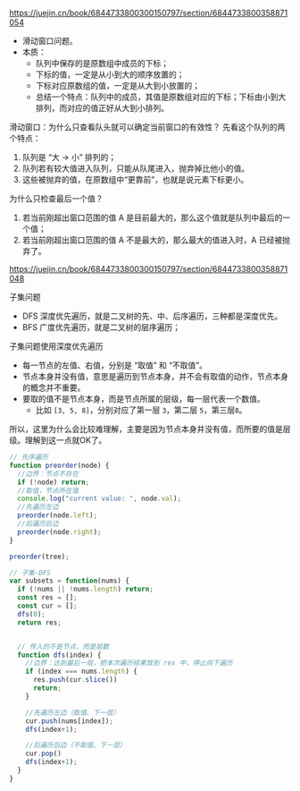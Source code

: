 https://juejin.cn/book/6844733800300150797/section/6844733800358871054

- 滑动窗口问题。
- 本质：
  - 队列中保存的是原数组中成员的下标；
  - 下标的值，一定是从小到大的顺序放置的；
  - 下标对应原数组的值，一定是从大到小放置的；
  - 总结一个特点：队列中的成员，其值是原数组对应的下标；下标由小到大排列，而对应的值正好从大到小排列。

滑动窗口：为什么只查看队头就可以确定当前窗口的有效性？
先看这个队列的两个特点：

1. 队列是 “大 -> 小” 排列的；
2. 队列若有较大值进入队列，只能从队尾进入，抛弃掉比他小的值。
3. 这些被抛弃的值，在原数组中“更靠前”，也就是说元素下标更小。

为什么只检查最后一个值？

1. 若当前刚超出窗口范围的值 A 是目前最大的，那么这个值就是队列中最后的一个值；
2. 若当前刚超出窗口范围的值 A 不是最大的，那么最大的值进入时，A 已经被抛弃了。



https://juejin.cn/book/6844733800300150797/section/6844733800358871048

子集问题

- DFS 深度优先遍历，就是二叉树的先、中、后序遍历，三种都是深度优先。
- BFS 广度优先遍历，就是二叉树的层序遍历；

子集问题使用深度优先遍历

- 每一节点的左值、右值，分别是 “取值” 和 “不取值”。
- 节点本身并没有值，意思是遍历到节点本身，并不会有取值的动作，节点本身的概念并不重要。
- 要取的值不是节点本身，而是节点所属的层级，每一层代表一个数值。
  - 比如 `[3, 5, 8]`，分别对应了第一层 `3`，第二层 `5`，第三层`8`。

所以，这里为什么会比较难理解，主要是因为节点本身并没有值，而所要的值是层级。理解到这一点就OK了。

```js
// 先序遍历
function preorder(node) {
  //边界：节点不存在
  if (!node) return;
  //取值，节点所在值
  console.log("current value: ", node.val);
  //先遍历左边
  preorder(node.left);
  //后遍历后边
  preorder(node.right);
}

preorder(tree);
```



```js
// 子集-DFS
var subsets = function(nums) {
  if (!nums || !nums.length) return;
  const res = [];
  const cur = [];
  dfs(0);
  return res;


  // 传入的不是节点，而是层数
  function dfs(index) {
    //边界：达到最后一层，把本次遍历结果放到 res 中，停止向下遍历
    if (index === nums.length) {
      res.push(cur.slice())
      return;
    }

    //先遍历左边（取值、下一层）
    cur.push(nums[index]);
    dfs(index+1);

    //后遍历后边（不取值、下一层）
    cur.pop()
    dfs(index+1);
  }
}
```







